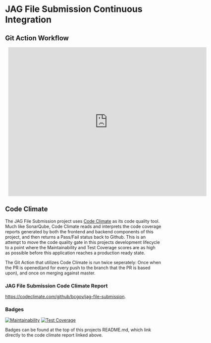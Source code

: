 # JAG File Submission Continuous Integration

## Git Action Workflow

<div style="width: 640px; height: 480px; margin: 10px; position: relative;"><iframe allowfullscreen frameborder="0" style="width:640px; height:480px" src="https://app.lucidchart.com/documents/embeddedchart/cd317d74-4127-4518-8ad9-b99e7a66e005" id="M9w_SX3Zmq.f"></iframe></div>

## Code Climate

The JAG File Submission project uses [Code Climate](https://codeclimate.com) as its code quality tool. Much like SonarQube, Code Climate reads and interprets the code coverage reports generated by both the frontend and backend components of this project, and then returns a Pass/Fail status back to Github. This is an attempt to move the code quality gate in this projects development lifecycle to a point where the Maintainability and Test Coverage scores are as high as possible before this application reaches a production ready state.

The Git Action that utilizes Code Climate is run twice seperately: Once when the PR is opened(and for every push to the branch that the PR is based upon), and once on merging against master.

### JAG File Submission Code Climate Report
<https://codeclimate.com/github/bcgov/jag-file-submission>.

### Badges 
[![Maintainability](https://api.codeclimate.com/v1/badges/4078a74ee2bb4d400fd9/maintainability)](https://codeclimate.com/github/bcgov/jag-file-submission/maintainability) [![Test Coverage](https://api.codeclimate.com/v1/badges/4078a74ee2bb4d400fd9/test_coverage)](https://codeclimate.com/github/bcgov/jag-file-submission/test_coverage)

Badges can be found at the top of this projects README.md, which link directly to the code climate report linked above.
